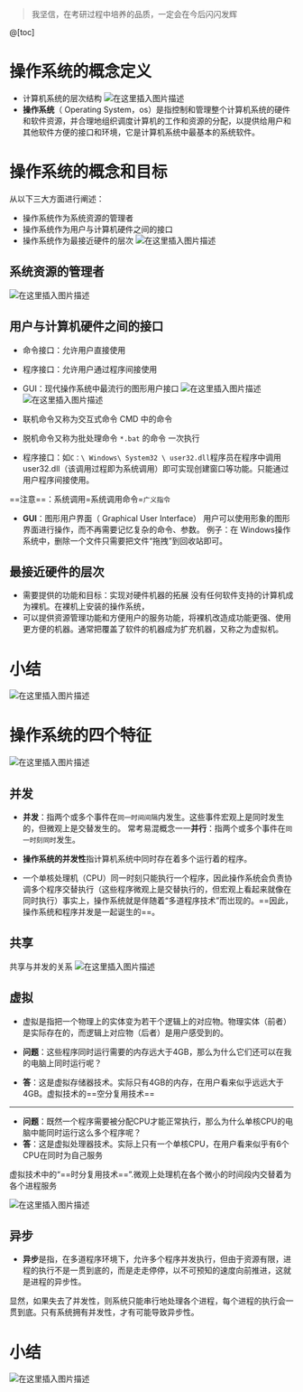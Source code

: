 ﻿> 我坚信，在考研过程中培养的品质，一定会在今后闪闪发辉

@[toc]
#  操作系统的概念定义
- 计算机系统的层次结构
![在这里插入图片描述](https://img-blog.csdnimg.cn/20210629132310428.png?x-oss-process=image/watermark,type_ZmFuZ3poZW5naGVpdGk,shadow_10,text_aHR0cHM6Ly9ibG9nLmNzZG4ubmV0L1F1YW50dW1Zb3U=,size_16,color_FFFFFF,t_70)
- **操作系统**（ Operating System，os）是指控制和管理整个计算机系统的硬件和软件资源，并合理地组织调度计算机的工作和资源的分配，以提供给用户和其他软件方便的接口和环境，它是计算机系统中最基本的系统软件。

# 操作系统的概念和目标
从以下三大方面进行阐述：
- 操作系统作为系统资源的管理者
- 操作系统作为用户与计算机硬件之间的接口
- 操作系统作为最接近硬件的层次
![在这里插入图片描述](https://img-blog.csdnimg.cn/2021062913262140.png?x-oss-process=image/watermark,type_ZmFuZ3poZW5naGVpdGk,shadow_10,text_aHR0cHM6Ly9ibG9nLmNzZG4ubmV0L1F1YW50dW1Zb3U=,size_16,color_FFFFFF,t_70)
## 系统资源的管理者
![在这里插入图片描述](https://img-blog.csdnimg.cn/20210630102842578.png?x-oss-process=image/watermark,type_ZmFuZ3poZW5naGVpdGk,shadow_10,text_aHR0cHM6Ly9ibG9nLmNzZG4ubmV0L1F1YW50dW1Zb3U=,size_16,color_FFFFFF,t_70)
## 用户与计算机硬件之间的接口
- 命令接口：允许用户直接使用
- 程序接口：允许用户通过程序间接使用
- GUI：现代操作系统中最流行的图形用户接口
![在这里插入图片描述](https://img-blog.csdnimg.cn/20210630104310305.png?x-oss-process=image/watermark,type_ZmFuZ3poZW5naGVpdGk,shadow_10,text_aHR0cHM6Ly9ibG9nLmNzZG4ubmV0L1F1YW50dW1Zb3U=,size_16,color_FFFFFF,t_70)
![在这里插入图片描述](https://img-blog.csdnimg.cn/20210630104622893.png?x-oss-process=image/watermark,type_ZmFuZ3poZW5naGVpdGk,shadow_10,text_aHR0cHM6Ly9ibG9nLmNzZG4ubmV0L1F1YW50dW1Zb3U=,size_16,color_FFFFFF,t_70)
- 联机命令又称为交互式命令     CMD  中的命令
- 脱机命令又称为批处理命令     `*.bat`  的命令   一次执行

- 程序接口：如`C：\ Windows\ System32 \ user32.dll`程序员在程序中调用user32.dll（该调用过程即为系统调用）即可实现创建窗口等功能。只能通过用户程序间接使用。


==注意==：系统调用=系统调用命令=`广义指令`


- **GUI**：图形用户界面（ Graphical User Interface）
用户可以使用形象的图形界面进行操作，而不再需要记忆复杂的命令、参数。
例子：在 Windows操作系统中，删除一个文件只需要把文件“拖拽”到回收站即可。

## 最接近硬件的层次
- 需要提供的功能和目标：实现对硬件机器的拓展
没有任何软件支持的计算机成为裸机。在裸机上安装的操作系统，
- 可以提供资源管理功能和方便用户的服务功能，将裸机改造成功能更强、使用更方便的机器。通常把覆盖了软件的机器成为扩充机器，又称之为虚拟机。


# 小结
![在这里插入图片描述](https://img-blog.csdnimg.cn/20210630223059979.png?x-oss-process=image/watermark,type_ZmFuZ3poZW5naGVpdGk,shadow_10,text_aHR0cHM6Ly9ibG9nLmNzZG4ubmV0L1F1YW50dW1Zb3U=,size_16,color_FFFFFF,t_70)
# 操作系统的四个特征
![在这里插入图片描述](https://img-blog.csdnimg.cn/2021063022430065.png?x-oss-process=image/watermark,type_ZmFuZ3poZW5naGVpdGk,shadow_10,text_aHR0cHM6Ly9ibG9nLmNzZG4ubmV0L1F1YW50dW1Zb3U=,size_16,color_FFFFFF,t_70)
## 并发
- **并发**：指两个或多个事件在`同一时间间隔`内发生。这些事件宏观上是同时发生的，但微观上是交替发生的。
常考易混概念一一**并行**：指两个或多个事件在`同一时刻同时`发生。


- **操作系统的并发性**指计算机系统中同时存在着多个运行着的程序。
- 一个单核处理机（CPU）同一时刻只能执行一个程序，因此操作系统会负责协调多个程序交替执行（这些程序微观上是交替执行的，但宏观上看起来就像在同时执行）事实上，操作系统就是伴随着“多道程序技术”而岀现的。==因此，操作系统和程序并发是一起诞生的==。


## 共享
共享与并发的关系
![在这里插入图片描述](https://img-blog.csdnimg.cn/20210630232210182.png?x-oss-process=image/watermark,type_ZmFuZ3poZW5naGVpdGk,shadow_10,text_aHR0cHM6Ly9ibG9nLmNzZG4ubmV0L1F1YW50dW1Zb3U=,size_16,color_FFFFFF,t_70)
## 虚拟
- 虚拟是指把一个物理上的实体变为若干个逻辑上的对应物。物理实体（前者）是实际存在的，而逻辑上对应物（后者）是用户感受到的。

- **问题**：这些程序同时运行需要的内存远大于4GB，那么为什么它们还可以在我的电脑上同时运行呢？
- **答**：这是虚拟存储器技术。实际只有4GB的内存，在用户看来似乎远远大于4GB。虚拟技术的==空分复用技术==

---
- **问题**：既然一个程序需要被分配CPU才能正常执行，那么为什么单核CPU的电脑中能同时运行这么多个程序呢？
- **答**：这是虚拟处理器技术。实际上只有一个单核CPU，在用户看来似乎有6个CPU在同时为自己服务

虚拟技术中的“==时分复用技术==”.微观上处理机在各个微小的时间段内交替着为各个进程服务

![在这里插入图片描述](https://img-blog.csdnimg.cn/20210630233041519.png?x-oss-process=image/watermark,type_ZmFuZ3poZW5naGVpdGk,shadow_10,text_aHR0cHM6Ly9ibG9nLmNzZG4ubmV0L1F1YW50dW1Zb3U=,size_16,color_FFFFFF,t_70)
## 异步
- **异步**是指，在多道程序环境下，允许多个程序并发执行，但由于资源有限，进程的执行不是一贯到底的，而是走走停停，以不可预知的速度向前推进，这就是进程的异步性。

显然，如果失去了并发性，则系统只能串行地处理各个进程，每个进程的执行会一贯到底。只有系统拥有并发性，才有可能导致异步性。

# 小结
![在这里插入图片描述](https://img-blog.csdnimg.cn/20210630233506178.png?x-oss-process=image/watermark,type_ZmFuZ3poZW5naGVpdGk,shadow_10,text_aHR0cHM6Ly9ibG9nLmNzZG4ubmV0L1F1YW50dW1Zb3U=,size_16,color_FFFFFF,t_70)


